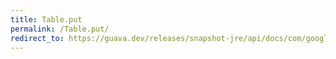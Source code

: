 ```yaml
---
title: Table.put
permalink: /Table.put/
redirect_to: https://guava.dev/releases/snapshot-jre/api/docs/com/google/common/collect/Table.html#put-R-C-V-
---
```

